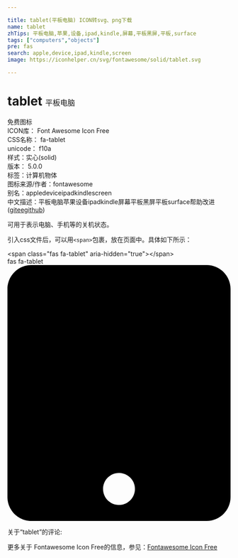 ```yaml
---

title: tablet(平板电脑) ICON转svg、png下载
name: tablet
zhTips: 平板电脑,苹果,设备,ipad,kindle,屏幕,平板黑屏,平板,surface
tags: ["computers","objects"]
pre: fas
search: apple,device,ipad,kindle,screen
image: https://iconhelper.cn/svg/fontawesome/solid/tablet.svg

---
```


# tablet  <small style="font-size: 60%;font-weight: 100">平板电脑</small>


<div class="detail-page">
<p>
<span><span class="badge-success badge">免费图标</span> </span>
<br/>
<span>
ICON库：
<span class="badge-secondary badge">Font Awesome Icon Free</span> 
</span>
<br/>
<span>
CSS名称：
<span class="badge-secondary badge">fa-tablet</span> 
</span>
<br/>
<span>
unicode：
<span class="badge-secondary badge">f10a</span> 
<copy-btn content='f10a' btn-title=""></copy-btn>
<copy-btn :content='String.fromCodePoint(parseInt("f10a", 16))' btn-title="复制U"></copy-btn>
</span><br/><span>样式：<span class="badge-light badge">实心(solid)</span></span>
<br/>
<span>
版本：
<span class="badge-secondary badge">5.0.0</span> 
</span><br/><span>标签：<span class="badge-light badge"><router-link to="/tags/computers.html">计算机</router-link></span><span class="badge-light badge"><router-link to="/tags/objects.html">物体</router-link></span></span>
<br/>
<span>图标来源/作者：<span class="badge-light badge">fontawesome</span></span> 
<br/>
<span>别名：<span class="badge-light badge">apple</span><span class="badge-light badge">device</span><span class="badge-light badge">ipad</span><span class="badge-light badge">kindle</span><span class="badge-light badge">screen</span></span><br/><span class="zh-detail">中文描述：<span class="badge-primary badge">平板电脑</span><span class="badge-primary badge">苹果</span><span class="badge-primary badge">设备</span><span class="badge-primary badge">ipad</span><span class="badge-primary badge">kindle</span><span class="badge-primary badge">屏幕</span><span class="badge-primary badge">平板黑屏</span><span class="badge-primary badge">平板</span><span class="badge-primary badge">surface</span><span class="help-link"><span>帮助改进</span>(<a href="https://gitee.com/liuwave/icon-helper/edit/master/json/fontawesome/solid/tablet.json" target="_blank" rel="noopener noreferrer">gitee</a><a href="https://github.com/liuwave/icon-helper/edit/master/json/fontawesome/solid/tablet.json" target="_blank" rel="noopener noreferrer">github</a></span>)</span><br/>
</p>
</div><div class="description description alert alert-light">可用于表示电脑、手机等的关机状态。</div>
<div class="alert alert-dark">
  <i class="fas fa-tablet fa-xs"></i>
  <i class="fas fa-tablet fa-sm"></i>
  <i class="fas fa-tablet fa-lg"></i>
  <i class="fas fa-tablet fa-2x"></i>
  <i class="fas fa-tablet fa-3x"></i>
  <i class="fas fa-tablet fa-5x"></i>
  <i class="fas fa-tablet fa-7x"></i>
</div>
<div>
  <p>引入css文件后，可以用<code>&lt;span&gt;</code>包裹，放在页面中。具体如下所示：    
  </p>
  <div class="alert alert-primary" style="font-size: 14px">
    &lt;span class="fas fa-tablet" aria-hidden="true"&gt;&lt;/span&gt;
    <copy-btn content='<span class="fas fa-tablet" aria-hidden="true"></span>'></copy-btn>
  </div>
  <div class="alert alert-secondary">
    <i class="fas fa-tablet"
    style="font-size: 24px"
    aria-hidden="true"></i> fas fa-tablet
    <copy-btn content="fas fa-tablet" btn-title="复制图标名称"></copy-btn>
  </div>
</div>
<div id="svg" class="svg-wrap">
<svg xmlns="http://www.w3.org/2000/svg" viewBox="0 0 448 512"><path d="M400 0H48C21.5 0 0 21.5 0 48v416c0 26.5 21.5 48 48 48h352c26.5 0 48-21.5 48-48V48c0-26.5-21.5-48-48-48zM224 480c-17.7 0-32-14.3-32-32s14.3-32 32-32 32 14.3 32 32-14.3 32-32 32z"/></svg>
</div>
<detail full-name='fa-tablet'></detail>
<div>
<p>关于“tablet”的评论:</p>
</div>
<Vssue title="关于“tablet”的评论" ></Vssue>    
<div><p>更多关于  Fontawesome Icon Free的信息，参见：<a target="_blank" href="https://iconhelper.cn/fontawesome.html">Fontawesome Icon Free</a>
</p></div>
